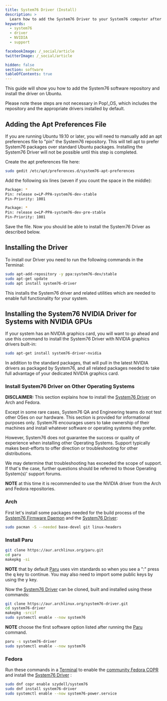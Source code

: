 ```yaml
---
title: System76 Driver (Install)
description: >
  Learn how to add the System76 Driver to your System76 computer after reinstalling Ubuntu
keywords:
  - system76
  - driver
  - NVIDIA
  - support

facebookImage: /_social/article
twitterImage: /_social/article

hidden: false
section: software
tableOfContents: true
---
```


This guide will show you how to add the System76 software repository and install the driver on Ubuntu.

Please note these steps are not necessary in Pop!\_OS, which includes the repository and the appropriate drivers installed by default.

## Adding the Apt Preferences File

If you are running Ubuntu 19.10 or later, you will need to manually add an apt preferences file to "pin" the System76 repository. This will tell apt to prefer System76 packages over standard Ubuntu packages. Installing the System76 Driver will not be possible until this step is completed.

Create the apt preferences file here:

```bash
sudo gedit /etc/apt/preferences.d/system76-apt-preferences
```

Add the following six lines (seven if you count the space in the middle):

```bash
Package: *
Pin: release o=LP-PPA-system76-dev-stable
Pin-Priority: 1001

Package: *
Pin: release o=LP-PPA-system76-dev-pre-stable
Pin-Priority: 1001
```

Save the file. Now you should be able to install the System76 Driver as described below.

## Installing the Driver

To install our Driver you need to run the following commands in the Terminal:

```bash
sudo apt-add-repository -y ppa:system76-dev/stable
sudo apt-get update
sudo apt install system76-driver
```

This installs the System76 driver and related utilities which are needed to enable full functionality for your system.

## Installing the System76 NVIDIA Driver for Systems with NVIDIA GPUs

If your system has an NVIDIA graphics card, you will want to go ahead and use this command to install the System76 Driver with NVIDIA graphics drivers built-in:

```bash
sudo apt-get install system76-driver-nvidia
```

In addition to the standard packages, that will pull in the latest NVIDIA drivers as packaged by System76, and all related packages needed to take full advantage of your dedicated NVIDIA graphics card.

### Install System76 Driver on Other Operating Systems

**DISCLAIMER:** This section explains how to install the <u>System76 Driver</u> on Arch and Fedora.

Except in some rare cases, System76 QA and Engineering teams do not test other OSes on our hardware. This section is provided for informational purposes only. System76 encourages users to take ownership of their machines and install whatever software or operating systems they prefer.

However, System76 does not guarantee the success or quality of experience when installing other Operating Systems.
Support typically makes best-efforts to offer direction or troubleshooting for other distributions.

We may determine that troubleshooting has exceeded the scope of support. If that's the case, further questions should be referred to those Operating System(s)' support forums.

**NOTE** at this time it is recommended to use the NVIDIA driver from the Arch and Fedora repositories.

### Arch

First let's install some packages needed for the build process of the <u>System76 Firmware Daemon</u> and the <u>System76 Driver</u>:

```bash
sudo pacman -S --needed base-devel git linux-headers
```

### Install Paru

```bash
git clone https://aur.archlinux.org/paru.git
cd paru
makepkg -si
```

**NOTE** that by default <u>Paru</u> uses vim standards so when you see a ":" press the <kbd>q</kbd> key to continue. You may also need to import some public keys by using the <kbd>y</kbd> key.

Now the <u>System76 Driver</u> can be cloned, built and installed using these commands:

```bash
git clone https://aur.archlinux.org/system76-driver.git
cd system76-driver
makepkg -srcif
sudo systemctl enable --now system76
```

**NOTE** choose the first software option listed after running the <u>Paru</u> command.

```bash
paru -s system76-driver
sudo systemctl enable --now system76
```

### Fedora

Run these commands in a <u>Terminal</u> to enable the [community Fedora COPR](https://copr.fedorainfracloud.org/coprs/szydell/system76/) and install the <u>System76 Driver</u> :

```bash
sudo dnf copr enable szydell/system76
sudo dnf install system76-driver
sudo systemctl enable --now system76-power.service
```
